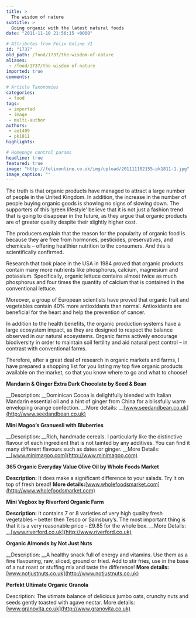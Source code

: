 ```yaml
---
title: >
  The wisdom of nature
subtitle: >
  Going organic with the latest natural foods
date: "2011-11-10 21:56:15 +0000"

# Attributes from Felix Online V1
id: "1737"
old_path: /food/1737/the-wisdom-of-nature
aliases:
 - /food/1737/the-wisdom-of-nature
imported: true
comments:

# Article Taxonomies
categories:
 - food
tags:
 - imported
 - image
 - multi-author
authors:
 - ae1409
 - pk1811
highlights:

# Homepage control params
headline: true
featured: true
image: "http://felixonline.co.uk/img/upload/201111102155-pk1811-1.jpg"
image_caption: ""
---
```


The truth is that organic products have managed to attract a large number of people in the United Kingdom. In addition, the increase in the number of people buying organic goods is showing no signs of slowing down. The supporters of this ‘green lifestyle’ believe that it is not just a fashion trend that is going to disappear in the future, as they argue that organic products are of greater quality despite their slightly higher cost.

The producers explain that the reason for the popularity of organic food is because they are free from hormones, pesticides, preservatives, and chemicals – offering healthier nutrition to the consumers.
 And this is scientifically confirmed.

Research that took place in the USA in 1984 proved that organic products contain many more nutrients like phosphorus, calcium, magnesium and potassium. Specifically, organic lettuce contains almost twice as much phosphorus and four times the quantity of calcium that is contained in the conventional lettuce.

Moreover, a group of European scientists have proved that organic fruit and vegetables contain 40% more antioxidants than normal. Antioxidants are beneficial for the heart and help the prevention of cancer.

In addition to the health benefits, the organic production systems have a large ecosystem impact, as they are designed to respect the balance observed in our natural ecosystems. Organic farms actively encourage biodiversity in order to maintain soil fertility and aid natural pest control – in contrast with conventional farms.

Therefore, after a great deal of research in organic markets and farms, I have prepared a shopping list for you listing my top five organic products available on the market, so that you know where to go and what to choose!

__Mandarin & Ginger Extra Dark Chocolate by Seed & Bean__

__Description: __Dominican Cocoa is delightfully blended with Italian Mandarin essential oil and a hint of ginger from China for a blissfully warm enveloping orange confection.
__More details: __[www.seedandbean.co.uk](http://www.seedandbean.co.uk)

__Mini Magoo’s Granuesli with Bluberries__

__Description: __Rich, handmade cereals. I particularly like the distinctive flavour of each ingredient that is not tainted by any additives. You can find it many different flavours such as dates or ginger.
__More Details: __[www.minimagoo.com](http://www.minimagoo.com)

__365 Organic Everyday Value Olive Oil by Whole Foods Market__

__Description:__ It does make a significant difference to your salads. Try it on top of fresh bread!
__More details:__[www.wholefoodsmarket.com](http://www.wholefoodsmarket.com)

__Mini Vegbox by Riverford Organic Farm__

__Description:__ It contains 7 or 8 varieties of very high quality fresh vegetables – better then Tesco or Sainsbury’s. The most important thing is that it is a very reasonable price – £9.85 for the whole box.
__More Details: __[www.riverford.co.uk](http://www.riverford.co.uk)

__Organic Almonds by Not Just Nuts__

__Description: __A healthy snack full of energy and vitamins. Use them as a fine flavouring, raw, sliced, ground or fried. Add to stir fries, use in the base of a nut roast or stuffing mix and taste the difference!
__More details:__[www.notjustnuts.co.uk](http://www.notjustnuts.co.uk)

__Perfekt Ultimate Organic Granola__

Description: The utimate balance of delicious jumbo oats, crunchy nuts and seeds gently toasted with agave nectar.
 More details: [www.granovita.co.uk](http://www.granovita.co.uk)

